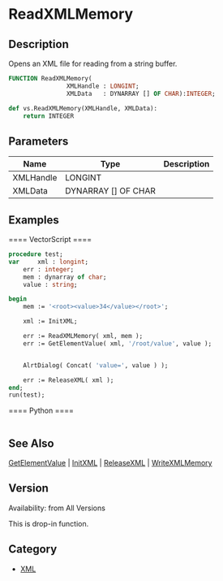 # ReadXMLMemory

## Description
Opens an XML file for reading from a string buffer.

```pascal
FUNCTION ReadXMLMemory(
				XMLHandle : LONGINT;
				XMLData   : DYNARRAY [] OF CHAR):INTEGER;
```

```python
def vs.ReadXMLMemory(XMLHandle, XMLData):
    return INTEGER
```

## Parameters
|Name|Type|Description|
|---|---|---|
|XMLHandle|LONGINT|   |
|XMLData|DYNARRAY [] OF CHAR|   |

## Examples
==== VectorScript ====
```pascal
procedure test;
var 	xml : longint;
	err : integer;
	mem : dynarray of char;
	value : string;

begin
	mem := '<root><value>34</value></root>';

	xml := InitXML;	

	err := ReadXMLMemory( xml, mem );
	err := GetElementValue( xml, '/root/value', value );


	AlrtDialog( Concat( 'value=', value ) );

	err := ReleaseXML( xml );
end;
run(test);
```
==== Python ====
```python

```

## See Also
[GetElementValue](GetElementValue.md) | [InitXML](InitXML.md) | [ReleaseXML](ReleaseXML.md) | [WriteXMLMemory](WriteXMLMemory.md)

## Version
Availability: from All Versions

This is drop-in function.

## Category
* [XML](../Categories/XML.md)
